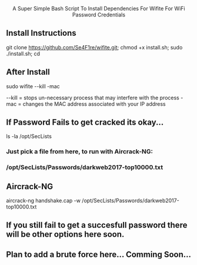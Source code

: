 <p align="center">A Super Simple Bash Script To Install Dependencies For Wifite For WiFi Password Credentials</p>

## Install Instructions
git clone https://github.com/Se4F1re/wifite.git;
chmod +x install.sh;
sudo ./install.sh;
cd

## After Install
sudo wifite --kill -mac

--kill = stops un-necessary process that may interfere with the process
-mac   = changes the MAC address associated with your IP address

## If Password Fails to get cracked its okay...
ls -la /opt/SecLists
### Just pick a file from here, to run with Aircrack-NG:
### /opt/SecLists/Passwords/darkweb2017-top10000.txt

## Aircrack-NG
aircrack-ng handshake.cap -w /opt/SecLists/Passwords/darkweb2017-top10000.txt  

## If you still fail to get a succesfull password there will be other options here soon.
## Plan to add a brute force here... Comming Soon...
